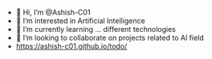 - 👋 Hi, I’m @Ashish-C01
- 👀 I’m interested in Artificial Intelligence
- 🌱 I’m currently learning ... different technologies
- 💞️ I’m looking to collaborate on projects related to AI field 
- https://ashish-c01.github.io/todo/
<!---
Ashish-C01/Ashish-C01 is a ✨ special ✨ repository because its `README.md` (this file) appears on your GitHub profile.
You can click the Preview link to take a look at your changes.
well, still figuring it out
--->
